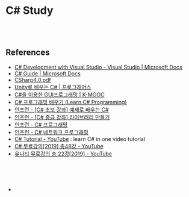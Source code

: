 C# Study
==========


 <br/><br/>


## References
- [C# Development with Visual Studio - Visual Studio | Microsoft Docs](https://docs.microsoft.com/en-us/visualstudio/get-started/csharp/?view=vs-2019)
- [C# Guide | Microsoft Docs](https://docs.microsoft.com/en-us/dotnet/csharp/)
- [CSharp4.0.pdf](https://direct.co.kr/cs/CSharp4.0.pdf)
- [Unity로 배우는 C# | 프로그래머스](https://programmers.co.kr/learn/courses/1)
- [C#을 이용한 GUI프로그래밍 | K-MOOC](http://www.kmooc.kr/courses/course-v1:SMUk+SMU2018_03+2019_1_T3/about)
- [C# 프로그래밍 배우기 (Learn C# Programming)](http://www.csharpstudy.com/)
- [인프런 - [C# 초보 강좌] 예제로 배우는 C#](https://www.inflearn.com/course/c-%EC%B4%88%EB%B3%B4-%EA%B0%95%EC%A2%8C-%EC%98%88%EC%A0%9C%EB%A1%9C-%EB%B0%B0%EC%9A%B0%EB%8A%94-c#description)
- [인프런 - [C# 중급 강좌] 라이브러리 만들기](https://www.inflearn.com/course/c-%EC%A4%91%EA%B8%89-%EA%B0%95%EC%A2%8C-%EB%9D%BC%EC%9D%B4%EB%B8%8C%EB%9F%AC%EB%A6%AC-%EB%A7%8C%EB%93%A4%EA%B8%B0)
- [인프런 - C# 프로그래밍](https://www.inflearn.com/course/c-%ED%94%84%EB%A1%9C%EA%B7%B8%EB%9E%98%EB%B0%8D#)
- [인프런 - C# 네트워크 프로그래밍](https://www.inflearn.com/course/c-%EB%84%A4%ED%8A%B8%EC%9B%8C%ED%81%AC-%ED%94%84%EB%A1%9C%EA%B7%B8%EB%9E%98%EB%B0%8D#)
- [C# Tutorial - YouTube](https://www.youtube.com/watch?v=lisiwUZJXqQ) : learn C# in one video tutorial
- [C# 무료강의[2019] 총48강 - YouTube](https://www.youtube.com/playlist?list=PL4SIC1d_ab-Y-bBKojxhtFWwNpawMM1h5)
- [유니티 무료강의 총 22강[2019] - YouTube](https://www.youtube.com/playlist?list=PL4SIC1d_ab-avhu7-dI5-YK3rHlH-lZwB)


 <br/><br/>


## 
- []()


 <br/><br/>
 
 
